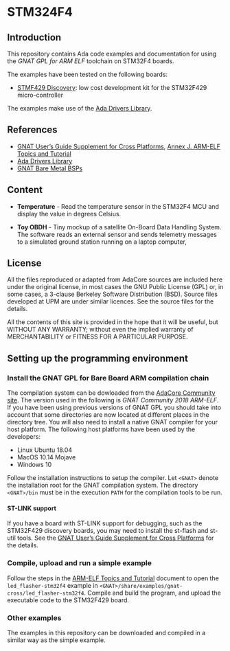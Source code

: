 # STM324F4

## Introduction

This repository contains Ada code examples and documentation for using the *GNAT GPL for ARM ELF* toolchain on STM32F4 boards. 

The examples have been tested on the following boards:

* [STMF429 Discovery](http://www.st.com/en/evaluation-tools/32f429idiscovery.html): low cost development kit for the STM32F429 micro-controller 

The examples make use of the [Ada Drivers Library](https://github.com/AdaCore/Ada_Drivers_Library).

## References

* [GNAT User’s Guide Supplement for Cross Platforms](https://docs.adacore.com/gnat_ugx-docs/html/gnat_ugx/gnat_ugx.html), [Annex J. ARM-ELF Topics and Tutorial](https://docs.adacore.com/gnat_ugx-docs/html/gnat_ugx/gnat_ugx/arm-elf_topics_and_tutorial.html)
* [Ada Drivers Library](https://github.com/AdaCore/Ada_Drivers_Library)
* [GNAT Bare Metal BSPs](https://github.com/AdaCore/bb-runtimes)

## Content

* **Temperature** - Read the temperature sensor in the STM32F4 MCU and display the value in degrees Celsius.

* **Toy OBDH** - Tiny mockup of a satellite On-Board Data Handling System. The software reads an external sensor and sends telemetry messages to a simulated ground station running on a laptop computer,

## License

All the files reproduced or adapted from AdaCore sources are included here under the original license, in most cases the GNU Public License (GPL) or, in some cases, a 3-clause Berkeley Software Distribution (BSD). Source files developed at UPM are under similar licences. See the source files for the details. 

All the contents of this site is provided in the hope that it will be useful, but WITHOUT ANY WARRANTY;  without even the  implied warranty of MERCHANTABILITY or FITNESS FOR A PARTICULAR PURPOSE.    

## Setting up the programming environment

### Install the GNAT GPL for Bare Board ARM compilation chain

The compilation system can be dowloaded from the [AdaCore Community site](https://www.adacore.com/community). The version used in the following is *GNAT Community 2018 ARM-ELF*. If you have been using previous versions of GNAT GPL you should take into account that some directories are now located at different places in the directory tree. You will also need to install a native GNAT compiler for your host platform. The following host platforms have been used by the developers:

* Linux Ubuntu 18.04
* MacOS 10.14 Mojave
* Windows 10

Follow the installation instructions to setup the compiler. Let `<GNAT>` denote the installation root for the  GNAT compilation system. 
The directory `<GNAT>/bin` must be in the execution `PATH` for the compilation tools to be run.

#### ST-LINK support

If you have a board with ST-LINK support for debugging, such as the STM32F429 discovery boards, you may need to install the st-flash and st-util tools. 
See the
[GNAT User’s Guide Supplement for Cross Platforms](http://docs.adacore.com/live/wave/gnat_ugx/html/gnat_ugx/gnat_ugx.html) for the details.

### Compile, upload and run a simple example

Follow the steps in the [ARM-ELF Topics and Tutorial](http://docs.adacore.com/live/wave/gnat_ugx/html/gnat_ugx/gnat_ugx/arm-elf_topics_and_tutorial.html) document to open the `led_flasher-stm32f4` example in `<GNAT>/share/examples/gnat-cross/led_flasher-stm32f4`. Compile and build the program, and upload the executable code to the STM32F429 board. 

### Other examples

The examples in this repository can be downloaded and compiled in a similar way as the simple example.




